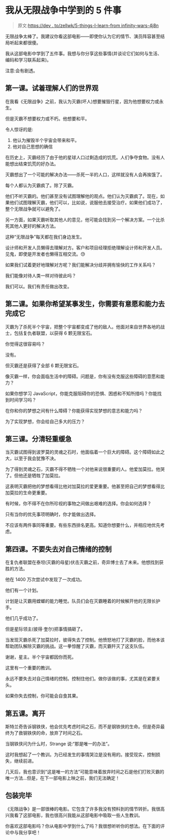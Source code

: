 # 我从无限战争中学到的 5 件事

> 原文:[https://dev . to/zellwk/5-things-I-learn-from infinity-wars-4j8n](https://dev.to/zellwk/5-things-i-learned-from-infinity-wars-4j8n)

无限战争太棒了。我建议你看这部电影——即使你认为它的情节、演员阵容甚至结局听起来都很傻。

我从这部电影中学到了五件事。我想与你分享这些事情(并谈论它们如何与生活、编码和学习联系起来)。

注意:会有剧透。

## 第一课。试着理解人们的世界观

在我看《无限战争》之前，我认为灭霸(坏人)想要摧毁行星，因为他想要权力或永生。

但是灭霸不想要权力或不朽。他想要和平。

令人惊讶的是:

1.  他认为摧毁半个宇宙会带来和平。
2.  他对自己思想的确信

在历史上，灭霸经历了由于他的星球人口过剩造成的饥荒。人们争夺食物。没有人能想出结束饥荒的好办法。

灭霸想出了一个可能的解决办法——杀死一半的人口，这样就没有人会再挨饿了。

每个人都认为灭霸疯了。除了灭霸。

他们不听灭霸的。他们甚至没有试图理解他的观点。他们认为灭霸疯了。现在，如果他们试图理解灭霸，他们可以，比如说，说服他去接受治疗。如果他们成功了，整个无限战争就可以避免了。

另一方面，如果灭霸听取其他人的意见，他可能会找到另一个解决方案。一个比杀死其他人更好的解决方法。

这种“无限战争”每天都在我们身边发生。

设计师和开发人员懒得去理解对方。客户和项目经理拒绝理解设计师和开发人员。见鬼，即使是开发者也懒得互相交流。😓

如果我们试着更好地理解对方呢？我们能解决分歧并拥有愉快的工作关系吗？

我们能像对待人类一样对待彼此吗？

我们可以。我们有责任做出改变。

## [](#lesson-2-if-you-want-something-to-happen-you-need-to-have-the-will-and-ability-to-see-it-through)第二课。如果你希望某事发生，你需要有意愿和能力去完成它

灭霸为了杀死半个宇宙，把整个宇宙都变成了他的敌人。他面对来自世界各地的战士，包括复仇者联盟，以获得 6 颗无限宝石。

你觉得这很容易吗？

没有。

但灭霸还是获得了全部 6 颗无限宝石。

像灭霸一样，你会面临生活中的障碍。问题是，你有没有克服这些障碍的意愿和能力？

如果你想学习 JavaScript，你能克服阻碍你的恐惧、困惑和不知所措吗？你能找到时间学习吗？

在你和你的梦想之间有什么障碍？你能获得实现梦想的意志和能力吗？

为了实现梦想，你会给自己多大的压力？

## [](#lesson-3-get-your-priorities-right)第三课。分清轻重缓急

当灭霸试图得到波罗莫的灵魂之石时，他面临着一个巨大的障碍。这个障碍如此之大，以至于我会犹豫不决。

为了得到灵魂之石，灭霸不得不牺牲一个对他来说很重要的人。他爱加莫拉。他哭了。但他还是牺牲了加莫拉。

这表明灭霸把他的梦想看得比他对加莫拉的爱更重要。他甚至把自己的梦想看得比加莫拉的生命更重要。

有时候，你不得不在你所珍视的事物之间做出艰难的选择。你会如何选择？

只有当你的优先事项明确时，你才能做出选择。

不应该有两件事同等重要。有些东西排名更高。知道你想要什么，并相应地优先考虑。

## [](#lesson-4-dont-lose-control-of-your-emotions)第四课。不要失去对自己情绪的控制

在复仇者联盟在泰坦(灭霸的母星)伏击灭霸之前，奇异博士去了未来。他想找到获胜的方法。

他在 1400 万次尝试中发现了一次成功。

他们有一个计划。

计划是让灭霸用螳螂的能力睡觉。队员们会在灭霸睡着的时候解开他的无限长护手。

他们几乎成功了。

但是星际领主(彼得·奎尔)把事情搞砸了。

当发现灭霸杀死了加莫拉时，彼得失去了控制。他愤怒地打了灭霸的脸，而他本该帮助团队解除灭霸的挑战。这一拳惊醒了灭霸，而灭霸歼灭了这支队伍。

谢谢，星主。半个宇宙都因你而死。

这里有一个重要的教训。

永远不要失去对自己情绪的控制。控制住他们。做你该做的事，尤其是在紧要关头。

如果你失去控制，你可能会自食其果。

## [](#lesson-5-move-on)第五课。离开

斯特兰奇告诉钢铁侠，他会优先考虑时间之石，而不是钢铁侠的生命。但是奇异最终为了救钢铁侠的命，放弃了时间之石。

当钢铁侠问为什么时，Strange 说:“那是唯一的办法”。

这时我想起了一个教训。为已经发生的事情哭泣是没有用的。接受现实，控制损失，继续前进。

几天后，我也意识到“这是唯一的方法”可能意味着放弃时间之石是他们打败灭霸的唯一方法...但是，在下一部电影上映之前，我们无法确定！

## [](#wrapping-up)包装完毕

《无限战争》是一部很棒的电影。它包含了许多我没有预料到的情节转折。我很高兴我看了这部电影，我也很高兴我能从这部电影中吸取一些人生教训。

你喜欢这部电影吗？你从电影中学到什么了吗？我很想听听你的想法。在下面的评论中与我分享吧！